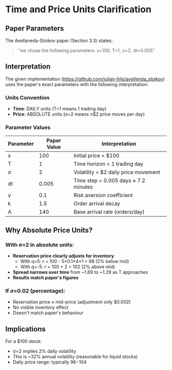 # Time and Price Units Clarification

## Paper Parameters

The Avellaneda-Stoikov paper (Section 3.3) states:
> "we chose the following parameters: s=100, T=1, σ=2, dt=0.005"

## Interpretation

The given implementation (https://github.com/julian-hilg/avellenda_stoikov) uses the paper's exact parameters with the following interpretation:

### Units Convention
- **Time**: DAILY units (T=1 means 1 trading day)
- **Price**: ABSOLUTE units (σ=2 means ±$2 price moves per day)

### Parameter Values
| Parameter | Paper Value | Interpretation |
|-----------|------------|----------------|
| s | 100 | Initial price = $100 |
| T | 1 | Time horizon = 1 trading day |
| σ | 2 | Volatility = $2 daily price movement |
| dt | 0.005 | Time step = 0.005 days ≈ 7.2 minutes |
| γ | 0.1 | Risk aversion coefficient |
| k | 1.5 | Order arrival decay |
| A | 140 | Base arrival rate (orders/day) |

## Why Absolute Price Units?

### With σ=2 in absolute units:
- **Reservation price clearly adjusts for inventory**
  - With q=5: r = 100 - 5×0.1×4×1 = 98 (2% below mid)
  - With q=-5: r = 100 + 2 = 102 (2% above mid)
- **Spread narrows over time** from ~1.69 to ~1.29 as T approaches
- **Results match paper's figures**

### If σ=0.02 (percentage):
- Reservation price ≈ mid-price (adjustment only $0.002)
- No visible inventory effect
- Doesn't match paper's behaviour

## Implications

For a $100 stock:
- σ=2 implies 2% daily volatility
- This is ~32% annual volatility (reasonable for liquid stocks)
- Daily price range: typically $96-$104